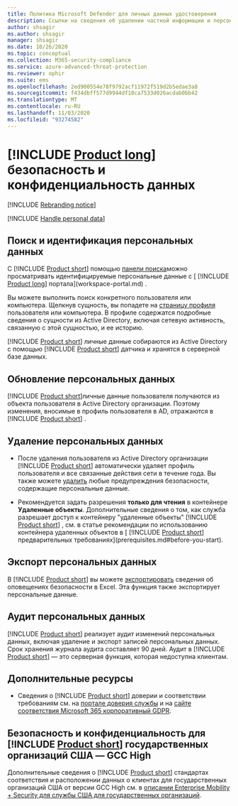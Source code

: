 ```yaml
---
title: Политика Microsoft Defender для личных данных удостоверения
description: Ссылки на сведения об удалении частной информации и персональных данных из защитника Майкрософт для идентификации.
author: shsagir
ms.author: shsagir
manager: shsagir
ms.date: 10/26/2020
ms.topic: conceptual
ms.collection: M365-security-compliance
ms.service: azure-advanced-threat-protection
ms.reviewer: ophir
ms.suite: ems
ms.openlocfilehash: 2ed900554e78f9792acf11972f519d2b5edae3a8
ms.sourcegitcommit: f434dbff577d9944df18ca7533d026acdab0bb42
ms.translationtype: MT
ms.contentlocale: ru-RU
ms.lasthandoff: 11/03/2020
ms.locfileid: "93274582"
---
```

# <a name="product-long-data-security-and-privacy"></a>[!INCLUDE [Product long](includes/product-long.md)] безопасность и конфиденциальность данных

[!INCLUDE [Rebranding notice](includes/rebranding.md)]

[!INCLUDE [Handle personal data](../includes/gdpr-intro-sentence.md)]

## <a name="search-for-and-identify-personal-data"></a>Поиск и идентификация персональных данных

С [!INCLUDE [Product short](includes/product-short.md)] помощью [панели поиска](workspace-portal.md#search-bar)можно просматривать идентифицируемые персональные данные с [ [!INCLUDE [Product long](includes/product-long.md)] портала](workspace-portal.md) .

Вы можете выполнить поиск конкретного пользователя или компьютера. Щелкнув сущность, вы попадете на [страницу профиля](entity-profiles.md) пользователя или компьютера. В профиле содержатся подробные сведения о сущности из Active Directory, включая сетевую активность, связанную с этой сущностью, и ее историю.

[!INCLUDE [Product short](includes/product-short.md)] личные данные собираются из Active Directory с помощью [!INCLUDE [Product short](includes/product-short.md)] датчика и хранятся в серверной базе данных.

## <a name="update-personal-data"></a>Обновление персональных данных

[!INCLUDE [Product short](includes/product-short.md)]личные данные пользователя получаются из объекта пользователя в Active Directory организации. Поэтому изменения, вносимые в профиль пользователя в AD, отражаются в [!INCLUDE [Product short](includes/product-short.md)] .

## <a name="delete-personal-data"></a>Удаление персональных данных

- После удаления пользователя из Active Directory организации [!INCLUDE [Product short](includes/product-short.md)] автоматически удаляет профиль пользователя и все связанные действия сети в течение года. Вы также можете [удалить](working-with-suspicious-activities.md#review-suspicious-activities-on-the-attack-time-line) любые предупреждения безопасности, содержащие персональные данные.

- Рекомендуется задать разрешения **только для чтения** в контейнере **Удаленные объекты**. Дополнительные сведения о том, как служба разрешает доступ к контейнеру "удаленные объекты" [!INCLUDE [Product short](includes/product-short.md)] , см. в статье рекомендации по использованию контейнера удаленных объектов в [ [!INCLUDE [Product short](includes/product-short.md)] предварительных требованиях](prerequisites.md#before-you-start).

## <a name="export-personal-data"></a>Экспорт персональных данных

В [!INCLUDE [Product short](includes/product-short.md)] вы можете [экспортировать](working-with-suspicious-activities.md#review-suspicious-activities-on-the-attack-time-line) сведения об оповещениях безопасности в Excel. Эта функция также экспортирует персональные данные.

## <a name="audit-personal-data"></a>Аудит персональных данных

[!INCLUDE [Product short](includes/product-short.md)] реализует аудит изменений персональных данных, включая удаление и экспорт записей персональных данных. Срок хранения журнала аудита составляет 90 дней. Аудит в [!INCLUDE [Product short](includes/product-short.md)] — это серверная функция, которая недоступна клиентам.

## <a name="additional-resources"></a>Дополнительные ресурсы

- Сведения о [!INCLUDE [Product short](includes/product-short.md)] доверии и соответствии требованиям см. на [портале доверия службы](https://servicetrust.microsoft.com/ViewPage/GDPRGetStarted) и на [сайте соответствия Microsoft 365 корпоративный GDPR](/microsoft-365/compliance/gdpr?view=o365-worldwide&preserve-view=true).

## <a name="security-and-privacy-for-product-short-us-government-gcc-high-customers"></a>Безопасность и конфиденциальность для [!INCLUDE [Product short](includes/product-short.md)] государственных организаций США — GCC High

Дополнительные сведения о [!INCLUDE [Product short](includes/product-short.md)] стандартах соответствия и расположении данных о клиентах для государственных организаций США от версии GCC High см. в [описании Enterprise Mobility + Security для службы США для государственных организаций](/enterprise-mobility-security/solutions/ems-govt-service-description).
